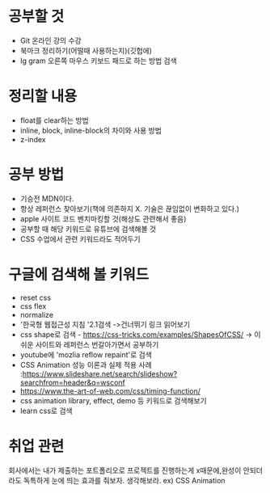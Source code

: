 
# 공부할 것
* Git 온라인 강의 수강
* 북마크 정리하기(어떨때 사용하는지)(깃헙에)
* lg gram 오른쪽 마우스 키보드 패드로 하는 방법 검색

# 정리할 내용
* float를 clear하는 방법
* inline, block, inline-block의 차이와 사용 방법
* z-index


# 공부 방법
* 기승전 MDN이다. 
* 항상 레퍼런스 찾아보기(책에 의존하지 X. 기술은 끊임없이 변화하고 있다.)
* apple 사이트 코드 벤치마킹할 것(해상도 관련해서 좋음)
* 공부할 때 해당 키워드로 유튜브에 검색해볼 것
* CSS 수업에서 관련 키워드라도 적어두기


# 구글에 검색해 볼 키워드
  - reset css
  - css flex
  - normalize
  - '한국형 웹접근성 지침 '2.1검색 ->건너뛰기 링크 읽어보기
  - css shape로 검색 - https://css-tricks.com/examples/ShapesOfCSS/
      -> 이 쉬운 사이트와 레퍼런스 번갈아가면서 공부하기 
  - youtube에 'mozlia reflow repaint'로 검색
  - CSS Animation 성능 이론과 실제 적용 사례
    :https://www.slideshare.net/search/slideshow?searchfrom=header&q=wsconf
  - https://www.the-art-of-web.com/css/timing-function/
  - css animation library, effect, demo 등 키워드로 검색해보기
  - learn css로 검색
   
# 취업 관련
회사에서는 내가 제출하는 포트폴리오로 프로젝트를 진행하는게 x때문에,완성이 안되더라도 독특하게 눈에 띄는 효과를 줘보자.
생각해보라. ex) CSS Animation











